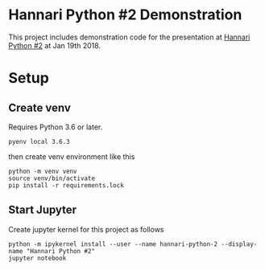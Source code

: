 # Hannari Python #2 Demonstration

This project includes demonstration code for the presentation at [Hannari Python #2](https://hannari-python.connpass.com/event/74633/) at Jan 19th 2018.

# Setup

## Create venv

Requires Python 3.6 or later. 

    pyenv local 3.6.3

then create venv environment like this

    python -m venv venv
    source venv/bin/activate
    pip install -r requirements.lock

## Start Jupyter

Create jupyter kernel for this project as follows

    python -m ipykernel install --user --name hannari-python-2 --display-name "Hannari Python #2"
    jupyter notebook
